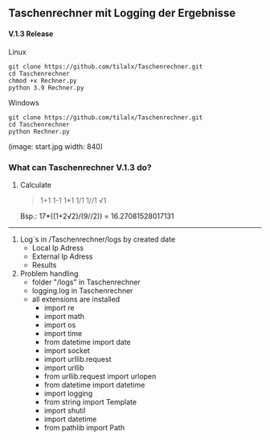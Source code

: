 ## Taschenrechner mit Logging der Ergebnisse 

#### V.1.3 Release


Linux
```
git clone https://github.com/tilalx/Taschenrechner.git
cd Taschenrechner
chmod +x Rechner.py
python 3.9 Rechner.py
```

Windows
```
git clone https://github.com/tilalx/Taschenrechner.git
cd Taschenrechner
python Rechner.py
```

(image: start.jpg width: 840)


### What can Taschenrechner V.1.3 do?
1. Calculate
    > 1+1
    > 1-1
    > 1*1
    > 1/1
    > 1//1
    > √1

    Bsp.: 17*((1+2√2)/(9//2))
        = 16.27081528017131
 
 ****

1. Log´s in /Taschenrechner/logs by created date
    - Local Ip Adress
    - External Ip Adress
    - Results
2. Problem handling
    - folder "/logs" in Taschenrechner
    - logging.log in Taschenrechner
    - all extensions are installed
        - import re
        - import math
        - import os
        - import time
        - from datetime import date
        - import socket
        - import urllib.request
        - import urllib
        - from urllib.request import urlopen
        - from datetime import datetime
        - import logging
        - from string import Template
        - import shutil
        - import datetime
        - from pathlib import Path


 


